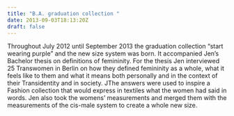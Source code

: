 ```yaml
---
title: "B.A. graduation collection "
date: 2013-09-03T18:13:20Z
draft: false
---
```


Throughout July 2012 until September 2013 the graduation collection “start wearing purple” and the new size system was born. It accompanied Jen’s Bachelor thesis on definitions of femininity.
For the thesis Jen interviewed 25 Transwomen in Berlin on how they defined femininity as a whole, what it feels like to them and what it means both personally and in the context of their Transidentity and in society.  JThe answers were used to inspire a Fashion collection that would express in textiles what the women had said in words. 
Jen also took the womens’  measurements and merged them with the measurements of the cis-male system to create a whole new size. 


